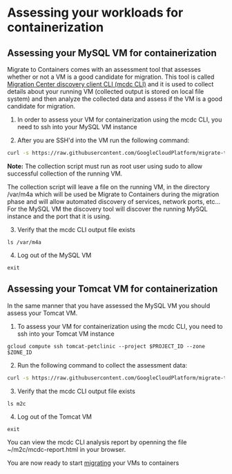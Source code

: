 # Assessing your workloads for containerization 

## Assessing your MySQL VM for containerization
Migrate to Containers comes with an assessment tool that assesses whether or not a VM is a good candidate for migration. This tool is called [Migration Center discovery client CLI (mcdc CLI)](https://cloud.google.com/migration-center/docs/discovery-client-cli-overview) and it is used to collect details about your running VM (collected output is stored on local file system) and then analyze the collected data and assess if the VM is a good candidate for migration.

1) In order to assess your VM for containerization using the mcdc CLI, you need to ssh into your MySQL VM instance 

2) After you are SSH'd into the VM run the following command:
``` bash
curl -s https://raw.githubusercontent.com/GoogleCloudPlatform/migrate-to-containers/main/scripts/assess_mcdc.sh | bash
```

**Note:** The collection script must run as root user using sudo to allow successful collection of the running VM.

The collection script will leave a file on the running VM, in the directory /var/m4a which will be used be Migrate to Containers during the migration phase and will allow automated discovery of services, network ports, etc...  
For the MySQL VM the discovery tool will discover the running MySQL instance and the port that it is using.

3) Verify that the mcdc CLI output file exists
```
ls /var/m4a
```
4) Log out of the MySQL VM
```
exit
```

## Assessing your Tomcat VM for containerization
In the same manner that you have assessed the MySQL VM you should assess your Tomcat VM.

1) To assess your VM for containerization using the mcdc CLI, you need to ssh into your Tomcat VM instance 
```
gcloud compute ssh tomcat-petclinic --project $PROJECT_ID --zone $ZONE_ID
```

2) Run the following command to collect the assessment data:
``` bash
curl -s https://raw.githubusercontent.com/GoogleCloudPlatform/migrate-to-containers/main/scripts/assess_mcdc.sh | bash
```

3) Verify that the mcdc CLI output file exists
```
ls m2c
```

4) Log out of the Tomcat VM
```
exit
```

You can view the mcdc CLI analysis report by openning the file ~/m2c/mcdc-report.html in your browser.  

You are now ready to start [migrating](../3-migrate/README.md) your VMs to containers

